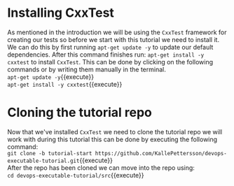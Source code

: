 # Installing CxxTest
As mentioned in the introduction we will be using the `CxxTest` framework for creating our tests so before we start with this tutorial we need to install it.
We can do this by first running `apt-get update -y` to update our default dependencies. After this command finishes run:
`apt-get install -y cxxtest`
to install `CxxTest`. This can be done by clicking on the following commands or by writing them manually in the terminal.<br/>
`apt-get update -y`{{execute}} <br/>
`apt-get install -y cxxtest`{{execute}}
 
# Cloning the tutorial repo
Now that we've installed `CxxTest` we need to clone the tutorial repo we will work with during this tutorial this can be done by executing the following command:<br/>
`git clone -b tutorial-start https://github.com/KallePettersson/devops-executable-tutorial.git`{{execute}}<br/>
After the repo has been cloned we can move into the repo using:<br/>
`cd devops-executable-tutorial/src`{{execute}}